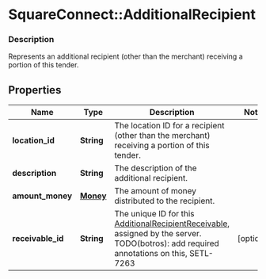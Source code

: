 # SquareConnect::AdditionalRecipient

### Description

Represents an additional recipient (other than the merchant) receiving a portion of this tender.

## Properties
Name | Type | Description | Notes
------------ | ------------- | ------------- | -------------
**location_id** | **String** | The location ID for a recipient (other than the merchant) receiving a portion of this tender. | 
**description** | **String** | The description of the additional recipient. | 
**amount_money** | [**Money**](Money.md) | The amount of money distributed to the recipient. | 
**receivable_id** | **String** | The unique ID for this [AdditionalRecipientReceivable](#type-additionalrecipientreceivable), assigned by the server. TODO(botros): add required annotations on this, SETL-7263 | [optional] 


